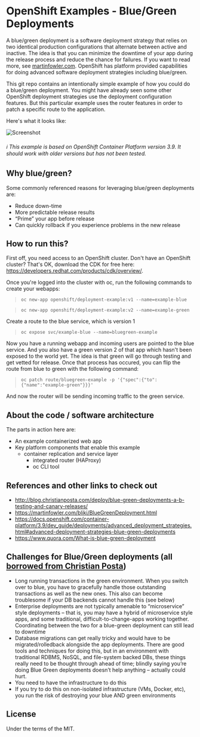 # OpenShift Examples - Blue/Green Deployments
A blue/green deployment is a software deployment strategy that relies on two identical production configurations that alternate between active and inactive. The idea is that you can minimize the downtime of your app during the release process and reduce the chance for failures. If you want to read more, see [martinfowler.com](2). OpenShift has platform provided capabilities for doing advanced software deployment strategies including blue/green.

This git repo contains an intentionally simple example of how you could do a blue/green deployment. You might have already seen some other OpenShift deployment strategies use the deployment configuration features. But this particular example uses the router features in order to patch a specific route to the application.

Here's what it looks like:

![Screenshot](./.screens/bluegreen.gif)

###### :information_source: This example is based on OpenShift Container Platform version 3.9.  It should work with older versions but has not been tested.


## Why blue/green?
Some commonly referenced reasons for leveraging blue/green deployments are:
* Reduce down-time
* More predictable release results
* “Prime” your app before release
* Can quickly rollback if you experience problems in the new release


## How to run this?
First off, you need access to an OpenShift cluster. Don't have an OpenShift cluster? That's OK, download the CDK for free here: https://developers.redhat.com/products/cdk/overview/.

Once you're logged into the cluster with oc, run the following commands to create your webapps:
> `oc new-app openshift/deployment-example:v1 --name=example-blue`

> `oc new-app openshift/deployment-example:v2 --name=example-green`

Create a route to the blue service, which is version 1
> `oc expose svc/example-blue --name=bluegreen-example`

Now you have a running webapp and incoming users are pointed to the blue service.  And you also have a green version 2 of that app which hasn't been exposed to the world yet. The idea is that green will go through testing and get vetted for release. Once that process has occured, you can flip the route from blue to green with the following command:
> `oc patch route/bluegreen-example -p '{"spec":{"to":{"name":"example-green"}}}'`

And now the router will be sending incoming traffic to the green service.


## About the code / software architecture
The parts in action here are:
* An example containerized web app
* Key platform components that enable this example
  - container replication and service layer
	- integrated router (HAProxy)
	- oc CLI tool


## References and other links to check out
* http://blog.christianposta.com/deploy/blue-green-deployments-a-b-testing-and-canary-releases/
* https://martinfowler.com/bliki/BlueGreenDeployment.html
* https://docs.openshift.com/container-platform/3.9/dev_guide/deployments/advanced_deployment_strategies.html#advanced-deployment-strategies-blue-green-deployments
* https://www.quora.com/What-is-blue-green-deployment


## Challenges for Blue/Green deployments (all [borrowed from Christian Posta](1))
* Long running transactions in the green environment. When you switch over to blue, you have to gracefully handle those outstanding transactions as well as the new ones. This also can become troublesome if your DB backends cannot handle this (see below)
* Enterprise deployments are not typically amenable to “microservice” style deployments – that is, you may have a hybrid of microservice style apps, and some traditional, difficult-to-change-apps working together. Coordinating between the two for a blue-green deployment can still lead to downtime
* Database migrations can get really tricky and would have to be migrated/rolledback alongside the app deployments. There are good tools and techniques for doing this, but in an environment with traditional RDBMS, NoSQL, and file-system backed DBs, these things really need to be thought through ahead of time; blindly saying you’re doing Blue Green deployments doesn’t help anything – actually could hurt.
* You need to have the infrastructure to do this
* If you try to do this on non-isolated infrastructure (VMs, Docker, etc), you run the risk of destroying your blue AND green environments


## License
Under the terms of the MIT.

[1]: http://blog.christianposta.com/deploy/blue-green-deployments-a-b-testing-and-canary-releases/
[2]: https://martinfowler.com/bliki/BlueGreenDeployment.html
[3]: https://docs.openshift.com/container-platform/3.9/dev_guide/deployments/advanced_deployment_strategies.html#advanced-deployment-strategies-blue-green-deployments
[4]: https://www.quora.com/What-is-blue-green-deployment
